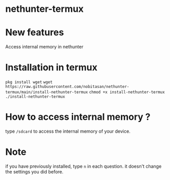 # nethunter-termux

# New features
Access internal memory in nethunter

# Installation in termux
```pkg install wget```
```wget https://raw.githubusercontent.com/nobitasan/nethunter-termux/main/install-nethunter-termux```
```chmod +x install-nethunter-termux```
```./install-nethunter-termux```

# How to access internal memory ?
type ```/sdcard``` to access the internal memory of your device.

# Note
if you have previously installed, type ```n``` in each question. it doesn't change the settings you did before.

